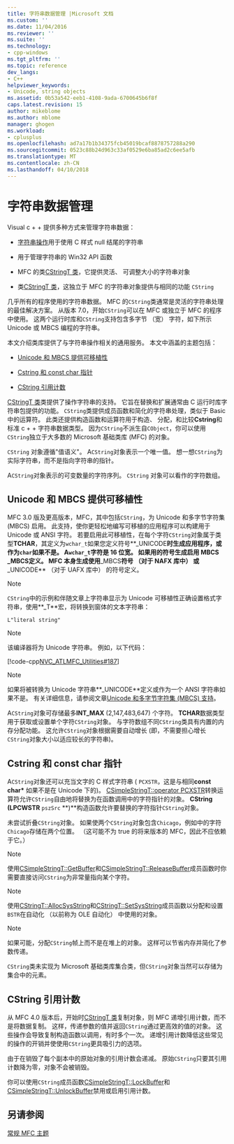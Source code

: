 ```yaml
---
title: 字符串数据管理 |Microsoft 文档
ms.custom: ''
ms.date: 11/04/2016
ms.reviewer: ''
ms.suite: ''
ms.technology:
- cpp-windows
ms.tgt_pltfrm: ''
ms.topic: reference
dev_langs:
- C++
helpviewer_keywords:
- Unicode, string objects
ms.assetid: 0b53a542-eeb1-4108-9ada-6700645b6f8f
caps.latest.revision: 15
author: mikeblome
ms.author: mblome
manager: ghogen
ms.workload:
- cplusplus
ms.openlocfilehash: ad7a17b1b34375fcb45019bcaf8878757288a290
ms.sourcegitcommit: 0523c88b24d963c33af0529e6ba85ad2c6ee5afb
ms.translationtype: MT
ms.contentlocale: zh-CN
ms.lasthandoff: 04/10/2018
---
```

# <a name="string-data-management"></a>字符串数据管理
Visual c + + 提供多种方式来管理字符串数据：  
  
-   [字符串操作](../c-runtime-library/string-manipulation-crt.md)用于使用 C 样式 null 结尾的字符串  
  
-   用于管理字符串的 Win32 API 函数  
  
-   MFC 的类[CStringT 类](../atl-mfc-shared/reference/cstringt-class.md)，它提供灵活、 可调整大小的字符串对象  
  
-   类[CStringT 类](../atl-mfc-shared/reference/cstringt-class.md)，这独立于 MFC 的字符串对象提供与相同的功能 `CString`  
  
 几乎所有的程序使用的字符串数据。 MFC 的`CString`类通常是灵活的字符串处理的最佳解决方案。 从版本 7.0，开始`CString`可以在 MFC 或独立于 MFC 的程序中使用。 这两个运行时库和`CString`支持包含多字节 （宽） 字符，如下所示 Unicode 或 MBCS 编程的字符串。  
  
 本文介绍类库提供了与字符串操作相关的通用服务。 本文中涵盖的主题包括：  
  
-   [Unicode 和 MBCS 提供可移植性](#_core_unicode_and_mbcs_provide_portability)  
  
-   [Cstring 和 const char 指针](#_core_cstrings_and_const_char_pointers)  
  
-   [CString 引用计数](#_core_cstring_reference_counting)  
  
 [CStringT 类](../atl-mfc-shared/reference/cstringt-class.md)类提供了操作字符串的支持。 它旨在替换和扩展通常由 C 运行时库字符串包提供的功能。 `CString`类提供成员函数和简化的字符串处理，类似于 Basic 中的运算符。 此类还提供构造函数和运算符用于构造、 分配，和比较**Cstring**和标准 c + + 字符串数据类型。 因为`CString`不派生自`CObject`，你可以使用`CString`独立于大多数的 Microsoft 基础类库 (MFC) 的对象。  
  
 `CString` 对象遵循"值语义"。 A`CString`对象表示一个唯一值。 想一想`CString`为实际字符串，而不是指向字符串的指针。  
  
 A`CString`对象表示的可变数量的字符序列。 `CString` 对象可以看作的字符数组。  
  
##  <a name="_core_unicode_and_mbcs_provide_portability"></a> Unicode 和 MBCS 提供可移植性  
 MFC 3.0 版及更高版本，MFC，其中包括`CString`，为 Unicode 和多字节字符集 (MBCS) 启用。 此支持，使你更轻松地编写可移植的应用程序可以构建用于 Unicode 或 ANSI 字符。 若要启用此可移植性，在每个字符`CString`对象属于类型**TCHAR**，其定义为`wchar_t`如果您定义符号**_UNICODE**时生成应用程序，或作为`char`如果不是。 A`wchar_t`字符是 16 位宽。 如果用的符号生成启用 MBCS **_MBCS**定义。 MFC 本身生成使用**_MBCS**符号 （对于 NAFX 库中） 或**_UNICODE** （对于 UAFX 库中） 的符号定义。  
  
> [!NOTE]
>  `CString`中的示例和伴随文章上字符串显示为 Unicode 可移植性正确设置格式字符串，使用**_T**宏，将转换到窗体的文本字符串：  
  
 `L"literal string"`  
  
> [!NOTE]
>  该编译器将为 Unicode 字符串。 例如，以下代码：  
  
 [!code-cpp[NVC_ATLMFC_Utilities#187](../atl-mfc-shared/codesnippet/cpp/string-data-management_1.cpp)]  
  
> [!NOTE]
>  如果将被转换为 Unicode 字符串**_UNICODE**定义或作为一个 ANSI 字符串如果不是。 有关详细信息，请参阅文章[Unicode 和多字节字符集 (MBCS) 支持](../atl-mfc-shared/unicode-and-multibyte-character-set-mbcs-support.md)。  
  
 A`CString`对象可存储最多**INT_MAX** (2,147,483,647) 个字符。 **TCHAR**数据类型用于获取或设置单个字符`CString`对象。 与字符数组不同`CString`类具有内置的内存分配功能。 这允许`CString`对象根据需要自动增长 (即，不需要担心增长`CString`对象大小以适应较长的字符串)。  
  
##  <a name="_core_cstrings_and_const_char_pointers"></a> Cstring 和 const char 指针  
 A`CString`对象还可以充当文字的 C 样式字符串 ( `PCXSTR`，这是与相同**const char\*** 如果不是在 Unicode 下的)。 [CSimpleStringT::operator PCXSTR](../atl-mfc-shared/reference/csimplestringt-class.md#operator_pcxstr)转换运算符允许`CString`自由地将替换为在函数调用中的字符指针的对象。 **CString (LPCWSTR** `pszSrc` **)**构造函数允许要替换的字符指针`CString`对象。  
  
 未尝试折叠`CString`对象。 如果使两个`CString`对象包含`Chicago`，例如中的字符`Chicago`存储在两个位置。 （这可能不为 true 的将来版本的 MFC，因此不应依赖于它。）  
  
> [!NOTE]
>  使用[CSimpleStringT::GetBuffer](../atl-mfc-shared/reference/csimplestringt-class.md#getbuffer)和[CSimpleStringT::ReleaseBuffer](../atl-mfc-shared/reference/csimplestringt-class.md#releasebuffer)成员函数时你需要直接访问`CString`为非常量指向某个字符。  
  
> [!NOTE]
>  使用[CStringT::AllocSysString](../atl-mfc-shared/reference/cstringt-class.md#allocsysstring)和[CStringT::SetSysString](../atl-mfc-shared/reference/cstringt-class.md#setsysstring)成员函数以分配和设置`BSTR`在自动化 （以前称为 OLE 自动化） 中使用的对象。  
  
> [!NOTE]
>  如果可能，分配`CString`帧上而不是在堆上的对象。 这样可以节省内存并简化了参数传递。  
  
 `CString`类未实现为 Microsoft 基础类库集合类，但`CString`对象当然可以存储为集合中的元素。  
  
##  <a name="_core_cstring_reference_counting"></a> CString 引用计数  
 从 MFC 4.0 版本后，开始时[CStringT 类](../atl-mfc-shared/reference/cstringt-class.md)复制对象，则 MFC 递增引用计数，而不是将数据复制。 这样，传递参数的值并返回`CString`通过更高效的值的对象。 这些操作会导致复制构造函数以调用，有时多个一次。 递增引用计数降低这些常见的操作的开销并使使用`CString`更具吸引力的选项。  
  
 由于在销毁了每个副本中的原始对象的引用计数会递减。 原始`CString`只要其引用计数降为零，对象不会被销毁。  
  
 你可以使用`CString`成员函数[CSimpleStringT::LockBuffer](../atl-mfc-shared/reference/csimplestringt-class.md#lockbuffer)和[CSimpleStringT::UnlockBuffer](../atl-mfc-shared/reference/csimplestringt-class.md#unlockbuffer)禁用或启用引用计数。  
  
## <a name="see-also"></a>另请参阅  
 [常规 MFC 主题](../mfc/general-mfc-topics.md)

